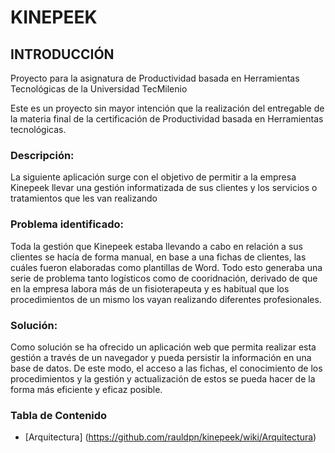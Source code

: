 # KINEPEEK

## INTRODUCCIÓN

Proyecto para la asignatura de Productividad basada en Herramientas Tecnológicas de la Universidad TecMilenio 

Este es un proyecto sin mayor intención que la realización del entregable de la materia final de la certificación de Productividad basada en Herramientas tecnológicas.

### Descripción:
La siguiente aplicación surge con el objetivo de permitir a la empresa Kinepeek llevar una gestión informatizada de sus clientes y los servicios o tratamientos que les van realizando

### Problema identificado:
Toda la gestión que Kinepeek estaba llevando a cabo en relación a sus clientes se hacía de forma manual, en base a una fichas de clientes, las cuáles fueron elaboradas como plantillas de Word. Todo esto generaba una serie de problema tanto logísticos como de cooridnación, derivado de que en la empresa labora más de un fisioterapeuta y es habitual que los procedimientos de un mismo los vayan realizando diferentes profesionales.

### Solución:
Como solución se ha ofrecido un aplicación web que permita realizar esta gestión a través de un navegador y pueda persistir la información en una base de datos. De este modo, el acceso a las fichas, el conocimiento de los procedimientos y la gestión y actualización de estos se pueda hacer de la forma más eficiente y eficaz posible.


### Tabla de Contenido
- [Arquitectura] (https://github.com/rauldpn/kinepeek/wiki/Arquitectura)